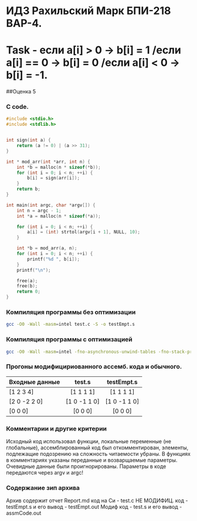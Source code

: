 # ИДЗ Рахильский Марк БПИ-218 ВАР-4.

# Task - если a[i] > 0 -> b[i] = 1 /если a[i] == 0 -> b[i] = 0 /если a[i] < 0 -> b[i] = -1. 

##Оценка 5

### C code.
```c
#include <stdio.h>
#include <stdlib.h>


int sign(int a) {
    return (a != 0) | (a >> 31);
}

int * mod_arr(int *arr, int n) {
    int *b = malloc(n * sizeof(*b));
    for (int i = 0; i < n; ++i) {
        b[i] = sign(arr[i]);
    }
    return b;
}

int main(int argc, char *argv[]) {
    int n = argc - 1;
    int *a = malloc(n * sizeof(*a));

    for (int i = 0; i < n; ++i) {
        a[i] = (int) strtol(argv[i + 1], NULL, 10);
    }

    int *b = mod_arr(a, n);
    for (int i = 0; i < n; ++i) {
        printf("%d ", b[i]);
    }
    printf("\n");

    free(a);
    free(b);
    return 0;
}
```

### Компиляция программы без оптимизации
```sh
gcc -O0 -Wall -masm=intel test.c -S -o testEmpt.s
```


### Компиляция программы с оптимизацией
```sh
gcc -O0 -Wall -masm=intel -fno-asynchronous-unwind-tables -fno-stack-protector -fno-exceptions test.c -S -o test.s
```

### Прогоны модифицириованного ассемб. кода и обычного.

| Входные данные  | test.s            | testEmpt.s    |
|-----------------|:---------------:|:---------------:|
| [1 2 3 4]       | [1 1 1 1]       | [1 1 1 1]       |
| [2 0 -2 2 0]    | [1 0 -1 1 0]    | [1 0 -1 1 0]    |
| [0 0 0]         | [0 0 0]         |[0 0 0]          |

### Комментарии и другие критерии
Исходный код использовал функции, локальные переменные (не глобальные), ассемблированный код был откомментирован,
элементы, подлежащие подозрению на сложность читаемости убраны. В функциях в комментариях указаны переданные и возварщаемые параметры.
Очевидные данные были проигнорированы. Параметры в коде передаются через argv и argc!

### Содержание зип архива
Архив содержит отчет Report.md
код на Си - test.c
НЕ МОДИФИЦ. код - testEmpt.s и его вывод - testEmpt.out
Модиф код - test.s и его вывод - assmCode.out




